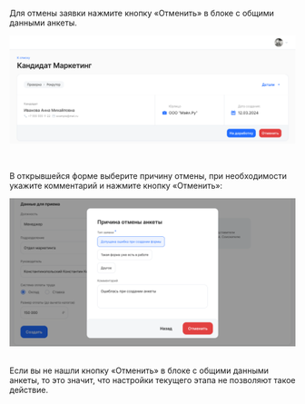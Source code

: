 Для отмены заявки нажмите кнопку «Отменить» в блоке с общими данными анкеты. 

![](./assets/12kk.png)

<br>

В открывшейся форме выберите причину отмены, при необходимости укажите комментарий и нажмите кнопку «Отменить»:

![](./assets/14k.png)

<br>

<info>
Если вы не нашли кнопку «Отменить» в блоке с общими данными анкеты, то это значит, что настройки текущего этапа не позволяют такое действие.
</info>